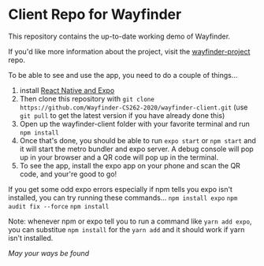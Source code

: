 # Client Repo for Wayfinder

This repository contains the up-to-date working demo of Wayfinder.

If you'd like more information about the project, visit the [wayfinder-project](https://github.com/Wayfinder-CS262-2020/wayfinder-project) repo.

To be able to see and use the app, you need to do a couple of things...
1. install [React Native and Expo](https://reactnative.dev/docs/0.61/getting-started)
2. Then clone this repository with `git clone https://github.com/Wayfinder-CS262-2020/wayfinder-client.git` (use `git pull` to get the latest version if you have already done this)
3. Open up the wayfinder-client folder with your favorite terminal and run `npm install`
4. Once that's done, you should be able to run `expo start` or `npm start` and it will start the metro bundler and expo server. A debug console will pop up in your browser and a QR code will pop up in the terminal.
5. To see the app, install the expo app on your phone and scan the QR code, and your're good to go!

If you get some odd expo errors especially if npm tells you expo isn't installed, you can try running these commands...
`npm install expo`
`npm audit fix --force`
`npm install`

Note: whenever npm or expo tell you to run a command like `yarn add expo`, you can substitue `npm install` for the `yarn add` and it should work if yarn isn't installed.

*May your ways be found*
